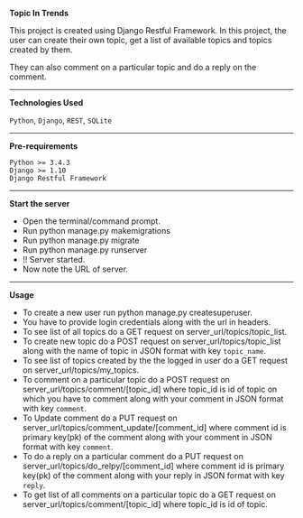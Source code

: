 **Topic In Trends**

This project is created using Django Restful Framework. In this project, the user can create their own topic, get a list of available topics and topics created by them.

They can also comment on a particular topic and do a reply on the comment.

****
**Technologies Used**

`Python`, `Django`, `REST`, `SQLite`

****
**Pre-requirements**
    
    Python >= 3.4.3
    Django >= 1.10
    Django Restful Framework
    
****
**Start the server**

- Open the terminal/command prompt.
- Run python manage.py makemigrations
- Run python manage.py migrate
- Run python manage.py runserver
- !! Server started. 
- Now note the URL of server.

****
**Usage**

- To create a new user run python manage.py createsuperuser.
- You have to provide login credentials along with the url in headers.
- To see list of all topics do a GET request on server_url/topics/topic_list.
- To create new topic do a POST request on server_url/topics/topic_list along with the name of topic in JSON format
  with key `topic_name`.
- To see list of topics created by the the logged in user do a GET request on server_url/topics/my_topics.
- To comment on a particular topic do a POST request on server_url/topics/comment/[topic_id] where topic_id is id of
  topic on which you have to comment along with your comment in JSON format with key `comment`.
- To Update comment do a PUT request on server_url/topics/comment_update/[comment_id] where comment id is
  primary key(pk) of the comment along with your comment in JSON format with key `comment`.
- To do a reply on a particular comment do a PUT request on server_url/topics/do_relpy/[comment_id] where comment id is
  primary key(pk) of the comment along with your reply in JSON format with key `reply`.
- To get list of all comments on a particular topic do a GET request on server_url/topics/comment/[topic_id] 
  where topic_id is id of topic. 